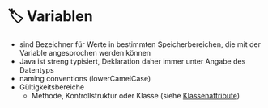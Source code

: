 # :label: Variablen

-   sind Bezeichner für Werte in bestimmten Speicherbereichen, die mit der Variable angesprochen werden können
-   Java ist streng typisiert, Deklaration daher immer unter Angabe des Datentyps
-   naming conventions (lowerCamelCase)
-   Gültigkeitsbereiche
    -   Methode, Kontrollstruktur oder Klasse (siehe [Klassenattribute](#klassenattribute))